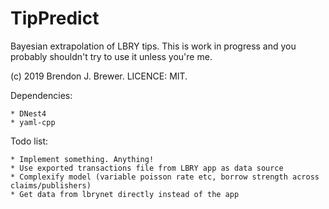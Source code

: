 TipPredict
==========

Bayesian extrapolation of LBRY tips. This is work in progress and you probably shouldn't try to use it
unless you're me.

(c) 2019 Brendon J. Brewer. LICENCE: MIT.

Dependencies:

    * DNest4
    * yaml-cpp

Todo list:

    * Implement something. Anything!
    * Use exported transactions file from LBRY app as data source
    * Complexify model (variable poisson rate etc, borrow strength across claims/publishers)
    * Get data from lbrynet directly instead of the app
